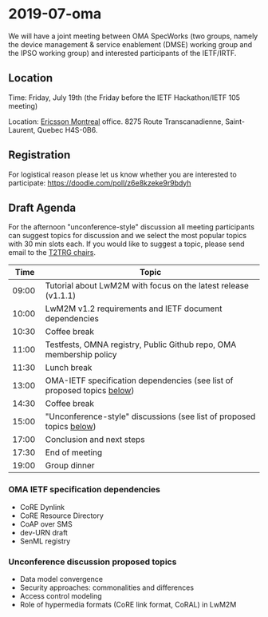 # 2019-07-oma

We will have a joint meeting between OMA SpecWorks (two groups, namely the device management & service enablement (DMSE) working group and the IPSO working group) and interested participants of the IETF/IRTF. 

## Location

Time: Friday, July 19th (the Friday before the IETF Hackathon/IETF 105 meeting)

Location: [Ericsson Montreal](https://www.ericsson.com/en/about-us/company-facts/ericsson-worldwide/canada) office. 8275 Route Transcanadienne, Saint-Laurent, Quebec H4S-0B6.

## Registration

For logistical reason please let us know whether you are interested to participate:
https://doodle.com/poll/z6e8kzeke9r9bdyh
 
## Draft Agenda

For the afternoon "unconference-style" discussion all meeting participants can suggest topics for discussion and we select the most popular topics with 30 min slots each. If you would like to suggest a topic, please send email to the [T2TRG chairs](mailto:t2trg-chairs@irtf.org).

| Time    | Topic |
|---------|-------|
| 09:00   | Tutorial about LwM2M with focus on the latest release (v1.1.1)
| 10:00   | LwM2M v1.2 requirements and IETF document dependencies
| 10:30   | Coffee break
| 11:00   | Testfests, OMNA registry, Public Github repo, OMA membership policy
| 11:30   | Lunch break
| 13:00   | OMA-IETF specification dependencies (see list of proposed topics [below](#oma-ietf-specification-dependencies))
| 14:30   | Coffee break
| 15:00   | "Unconference-style" discussions (see list of proposed topics [below](#unconference-discussion-proposed-topics))                                             
| 17:00   | Conclusion and next steps
| 17:30   | End of meeting
| 19:00   | Group dinner

### OMA IETF specification dependencies

* CoRE Dynlink
* CoRE Resource Directory
* CoAP over SMS
* dev-URN draft
* SenML registry

### Unconference discussion proposed topics

- Data model convergence
- Security approaches: commonalities and differences
- Access control modeling
- Role of hypermedia formats (CoRE link format, CoRAL) in LwM2M
